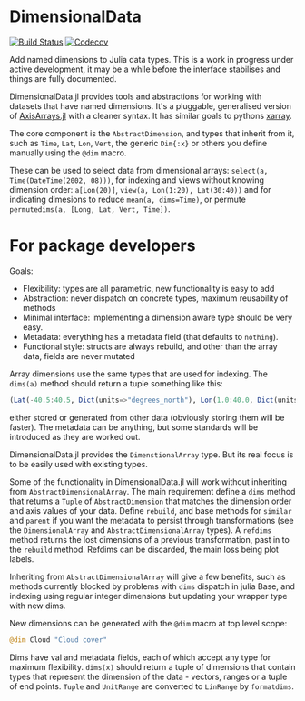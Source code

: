 # DimensionalData

[![Build Status](https://travis-ci.com/rafaqz/DimensionalData.jl.svg?branch=master)](https://travis-ci.com/rafaqz/DimensionalData.jl)
[![Codecov](https://codecov.io/gh/rafaqz/DimensionalData.jl/branch/master/graph/badge.svg)](https://codecov.io/gh/rafaqz/DimensionalData.jl)

Add named dimensions to Julia data types. This is a work in progress
under active development, it may be a while before the interface stabilises and
things are fully documented.


DimensionalData.jl provides tools and abstractions for working with datasets
that have named dimensions. It's a pluggable, generalised version of
[AxisArrays.jl](https://github.com/JuliaArrays/AxisArrays.jl) with a cleaner
syntax. It has similar goals to pythons [xarray](http://xarray.pydata.org/en/stable/).

The core component is the `AbstractDimension`, and types that inherit from it,
such as `Time`, `Lat`, `Lon`, `Vert`, the generic `Dim{:x}` or others you
define manually using the `@dim` macro.

These can be used to select data from dimensional arrays: `select(a,
Time(DateTime(2002, 08)))`, for indexing and views without knowing dimension
order: `a[Lon(20)]`, `view(a, Lon(1:20), Lat(30:40))`  and for indicating
dimesions to reduce `mean(a, dims=Time)`, or permute `permutedims(a, [Long, Lat,
Vert, Time])`.

# For package developers

Goals:
- Flexibility: types are all parametric, new functionality is easy to add 
- Abstraction: never dispatch on concrete types, maximum reusability of methods
- Minimal interface: implementing a dimension aware type should be very easy.
- Metadata: everything has a metadata field (that defaults to `nothing`).
- Functional style: structs are always rebuild, and other than the array data, 
  fields are never mutated


Array dimensions use the same types that are used for indexing. The `dims(a)`
method should return a tuple something like this:

```julia
(Lat(-40.5:40.5, Dict(units=>"degrees_north"), Lon(1.0:40.0, Dict(units=>"degrees_east"))`) 
```

either stored or generated from other data (obviously storing them will be
faster). The metadata can be anything, but some standards will be introduced as
they are worked out.


DimensionalData.jl provides the `DimenstionalArray` type. But its
real focus is to be easily used with existing types.

Some of the functionality in DimensionalData.jl will work without inheriting
from `AbstractDimensionalArray`. The main requirement define a `dims` method
that returns a `Tuple` of `AbstractDimension` that matches the dimension order
and axis values of your data. Define `rebuild`, and base methods for `similar`
and `parent` if you want the metadata to persist through transformations (see
the `DimensionalArray` and `AbstractDimensionalArray` types). A `refdims` method
returns the lost dimensions of a previous transformation, past in to the
`rebuild` method. Refdims can be discarded, the main loss being plot labels.

Inheriting from `AbstractDimensionalArray` will give a few benefits, such as
methods currently blocked by problems with `dims` dispatch in julia Base, and
indexing using regular integer dimensions but updating your wrapper type with
new dims. 

New dimensions can be generated with the `@dim` macro  at top level scope:

```julia
@dim Cloud "Cloud cover"
```

Dims have val and metadata fields, each of which accept any type for maximum
flexibility. `dims(x)` should return a tuple of dimensions that contain types
that represent the dimension of the data - vectors, ranges or a tuple of end
points. `Tuple` and `UnitRange` are converted to `LinRange` by `formatdims`.
